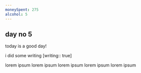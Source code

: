 ```yaml
---
moneySpent: 275
alcohol: 5
---
```

## day no 5
today is a good day!
 

i did some writing [writing:: true]

lorem ipsum lorem ipsum lorem ipsum lorem ipsum lorem ipsum
